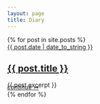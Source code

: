 ```yaml
---
layout: page
title: Diary
---
```

<div>
    {% for post in site.posts %}
        <div class="diary-summary">
            <a href="{{ post.url }}"><div class="date">{{ post.date | date_to_string }}</div></a>
            <h2><a href="{{ post.url }}">{{ post.title }}</a></h2>
            {{ post.excerpt }}
            <a href="{{ post.url }}"><span style="display: block; margin: -12px 0 0 0;"><em>continue</em> ↣</span></a>
        </div>
    {% endfor %}
</div>